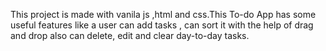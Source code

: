 This project is made with vanila js ,html and css.This To-do App has some useful features like a user can add tasks , can sort it with the help of drag and drop also  can delete, edit and clear  day-to-day tasks.
